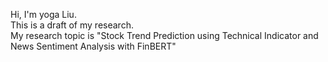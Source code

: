 Hi, I'm yoga Liu.  
This is a draft of my research.  
My research topic is "Stock Trend Prediction using Technical Indicator and News Sentiment Analysis with FinBERT"

